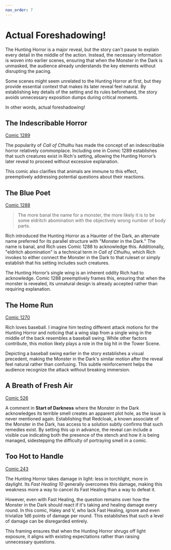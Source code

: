 ```yaml
---
nav_order: 7
---
```

# Actual Foreshadowing!

The Hunting Horror is a major reveal, but the story can't pause to explain every detail in the middle of the action. Instead, the necessary information is woven into earlier scenes, ensuring that when the Monster in the Dark is unmasked, the audience already understands the key elements without disrupting the pacing.

Some scenes might seem unrelated to the Hunting Horror at first, but they provide essential context that makes its later reveal feel natural. By establishing key details of the setting and its rules beforehand, the story avoids unnecessary exposition dumps during critical moments.

In other words, actual foreshadowing!

## The Indescribable Horror

[Comic 1289](https://www.giantitp.com/comics/oots1289.html)

The popularity of *Call of Cthulhu* has made the concept of an indescribable horror relatively commonplace. Including one in Comic 1289 establishes that such creatures exist in Rich's setting, allowing the Hunting Horror’s later reveal to proceed without excessive explanation.

This comic also clarifies that animals are immune to this effect, preemptively addressing potential questions about their reactions.

## The Blue Poet

[Comic 1288](https://www.giantitp.com/comics/oots1288.html)

> The more banal the name for a monster, the more likely it is to be some eldritch abomination with the objectively wrong number of body parts.

Rich introduced the Hunting Horror as a Haunter of the Dark, an alternate name preferred for its parallel structure with "Monster in the Dark." The name is banal, and Rich uses Comic 1288 to acknowledge this. Additionally, "eldritch abomination" is a technical term in *Call of Cthulhu*, which Rich invokes to either connect the Monster in the Dark to that ruleset or simply establish that his setting includes such creatures.

The Hunting Horror’s single wing is an inherent oddity Rich had to acknowledge. Comic 1288 preemptively frames this, ensuring that when the monster is revealed, its unnatural design is already accepted rather than requiring explanation.

## The Home Run

[Comic 1270](https://www.giantitp.com/comics/oots1270.html)

Rich loves baseball. I imagine him testing different attack motions for the Hunting Horror and noticing that a wing slap from a single wing in the middle of the back resembles a baseball swing. While other factors contribute, this motion likely plays a role in the big hit in the Tower Scene.

Depicting a baseball swing earlier in the story establishes a visual precedent, making the Monster in the Dark's similar motion after the reveal feel natural rather than confusing. This subtle reinforcement helps the audience recognize the attack without breaking immersion.

## A Breath of Fresh Air

[Comic 526](https://www.giantitp.com/comics/oots0526.html)

A comment in **Start of Darkness** where the Monster in the Dark acknowledges its terrible smell creates an apparent plot hole, as the issue is never mentioned again. Establishing that Redcloak, a known associate of the Monster in the Dark, has access to a solution subtly confirms that such remedies exist. By setting this up in advance, the reveal can include a visible cue indicating both the presence of the stench and how it is being managed, sidestepping the difficulty of portraying smell in a comic.

## Too Hot to Handle

[Comic 243](https://www.giantitp.com/comics/oots0243.html)

The Hunting Horror takes damage in light: less in torchlight, more in daylight. Its *Fast Healing 10* generally overcomes this damage, making this weakness more a way to cancel its Fast Healing than a way to defeat it.

However, even with Fast Healing, the question remains over how the Monster in the Dark should react if it's taking and healing damage every round. In this comic, Haley and V, who lack Fast Healing, ignore and even trivialize 1d6 points of damage per round. This establishes that such a level of damage can be disregarded entirely.

This framing ensures that when the Hunting Horror shrugs off light exposure, it aligns with existing expectations rather than raising unnecessary questions.
